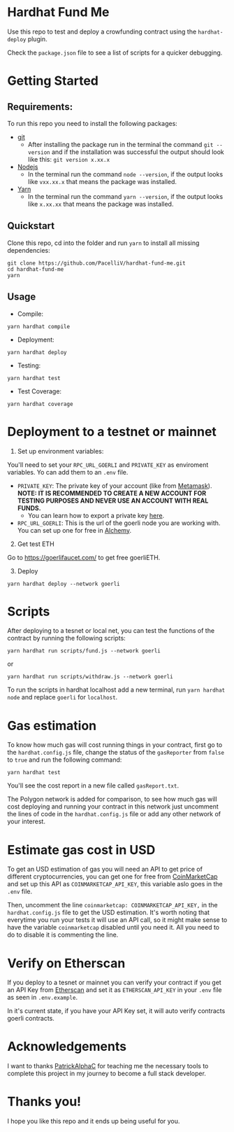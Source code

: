 # Hardhat Fund Me

Use this repo to test and deploy a crowfunding contract using the `hardhat-deploy` plugin.

Check the `package.json` file to see a list of scripts for a quicker debugging.

# Getting Started #
## Requirements:
To run this repo you need to install the following packages:

- [git](https://git-scm.com/book/en/v2/Getting-Started-Installing-Git)
    - After installing the package run in the terminal the command `git --version` and if the installation was successful the output should look like this: `git version x.xx.x` 
- [Nodejs](https://nodejs.org/en/)
    - In the terminal run the command `node --version`, if the output looks like `vxx.xx.x` that means the package was installed.
- [Yarn](https://yarnpkg.com/getting-started/install)
    - In the terminal run the command `yarn --version`, if the output looks like `x.xx.xx` that means the package was installed.

## Quickstart

Clone this repo, cd into the folder and run `yarn` to install all missing dependencies: 
```
git clone https://github.com/PacelliV/hardhat-fund-me.git
cd hardhat-fund-me
yarn
```
## Usage

- Compile:
```
yarn hardhat compile
```
- Deployment: 
```
yarn hardhat deploy
```
- Testing:
```
yarn hardhat test
```
- Test Coverage:
```
yarn hardhat coverage
```
# Deployment to a testnet or mainnet

1. Set up environment variables:

You'll need to set your `RPC_URL_GOERLI` and `PRIVATE_KEY` as enviroment variables. Yo can add them to an `.env` file.

-  `PRIVATE_KEY`: The private key of your account (like from [Metamask](https://metamask.io/)). <b>NOTE: IT IS RECOMMENDED TO CREATE A NEW ACCOUNT FOR TESTING PURPOSES AND NEVER USE AN ACCOUNT WITH REAL FUNDS.</b>
    - You can learn how to export a private key [here](https://metamask.zendesk.com/hc/en-us/articles/360015289632-How-to-Export-an-Account-Private-Key).
-  `RPC_URL_GOERLI`: This is the url of the goerli node you are working with. You can set up one for free in [Alchemy](https://www.alchemy.com/).

2. Get test ETH

Go to https://goerlifaucet.com/ to get free goerliETH.

3. Deploy

```
yarn hardhat deploy --network goerli
```

# Scripts

After deploying to a tesnet or local net, you can test the functions of the contract by running the following scripts:

```
yarn hardhat run scripts/fund.js --network goerli
```
or
```
yarn hardhat run scripts/withdraw.js --network goerli
```
To run the scripts in hardhat localhost add a new terminal, run `yarn hardhat node` and replace `goerli` for `localhost`.

# Gas estimation

To know how much gas will cost running things in your contract, first go to the `hardhat.config.js` file, change the status of the `gasReporter` from `false` to `true` and run the following command:
```
yarn hardhat test 
```
You'll see the cost report in a new file called `gasReport.txt`. 

The Polygon network is added for comparison, to see how much gas will cost deploying and running your contract in this network just uncomment the lines of code in the `hardhat.config.js` file or add any other network of your interest.

# Estimate gas cost in USD

To get an USD estimation of gas you will need an API to get price of different cryptocurrencies, you can get one for free from [CoinMarketCap](https://pro.coinmarketcap.com/account) and set up this API as `COINMARKETCAP_API_KEY`, this variable aslo goes in the `.env` file.

Then, uncomment the line `coinmarketcap: COINMARKETCAP_API_KEY,` in the `hardhat.config.js` file to get the USD estimation. It's worth noting that everytime you run your tests it will use an API call, so it might make sense to have the variable `coinmarketcap` disabled until you need it. All you need to do to disable it is commenting the line.

# Verify on Etherscan

If you deploy to a tesnet or mainnet you can verify your contract if you get an API Key from [Etherscan](https://etherscan.io/login?cmd=last) and set it as `ETHERSCAN_API_KEY` in your `.env` file as seen in `.env.example`.

In it's current state, if you have your API Key set, it will auto verify contracts goerli contracts.

# Acknowledgements

I want to thanks [PatrickAlphaC](https://github.com/PatrickAlphaC) for teaching me the necessary tools to complete this project in my journey to become a full stack developer.

# Thanks you!
I hope you like this repo and it ends up being useful for you.